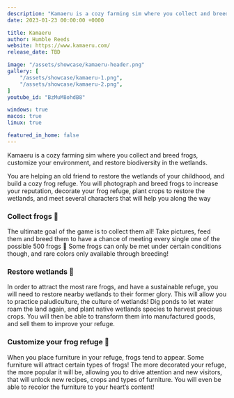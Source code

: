```yaml
---
description: "Kamaeru is a cozy farming sim where you collect and breed frogs, customize your environment, and restore biodiversity in the wetlands."
date: 2023-01-23 00:00:00 +0000

title: Kamaeru
author: Humble Reeds
website: https://www.kamaeru.com/
release_date: TBD

image: "/assets/showcase/kamaeru-header.png"
gallery: [
	"/assets/showcase/kamaeru-1.png",
	"/assets/showcase/kamaeru-2.png",
]
youtube_id: "BzMuM8ohdB8"

windows: true
macos: true
linux: true

featured_in_home: false
---
```


Kamaeru is a cozy farming sim where you collect and breed frogs, customize your environment, and restore biodiversity in the wetlands.

You are helping an old friend to restore the wetlands of your childhood, and build a cozy frog refuge. You will photograph and breed frogs to increase your reputation, decorate your frog refuge, plant crops to restore the wetlands, and meet several characters that will help you along the way


### Collect frogs 🐸
The ultimate goal of the game is to collect them all! Take pictures, feed them and breed them to have a chance of meeting every single one of the possible 500 frogs 🐸
Some frogs can only be met under certain conditions though, and rare colors only available through breeding! 


### Restore wetlands 🌾
In order to attract the most rare frogs, and have a sustainable refuge, you will need to restore nearby wetlands to their former glory. This will allow you to practice paludiculture, the culture of wetlands!
Dig ponds to let water roam the land again, and plant native wetlands species to harvest precious crops. You will then be able to transform them into manufactured goods, and sell them to improve your refuge.


### Customize your frog refuge 🎨
When you place furniture in your refuge, frogs tend to appear. Some furniture will attract certain types of frogs! 
The more decorated your refuge, the more popular it will be, allowing you to drive attention and new visitors, that will unlock new recipes, crops and types of furniture. You will even be able to recolor the furniture to your heart’s content!
